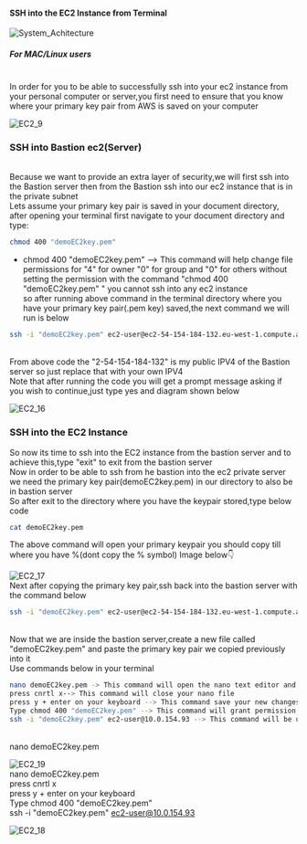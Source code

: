 #### SSH into the EC2 Instance from Terminal

![System_Achitecture](https://github.com/user-attachments/assets/2d61cab0-309d-44e4-b51f-d0a235cf73a0)


##### For MAC/Linux users
<br>
In order for you to be able to successfully ssh into your ec2 instance from your personal computer or server,you first need to ensure that you know where your primary key pair
from  AWS is saved on your computer
<br>


![EC2_9](https://github.com/AdventureLouis/Wordpress_Deployment_To_AWS_2/assets/161846069/07ca6ecb-e4d5-4124-98f0-ee04433f6838)

### SSH into Bastion ec2(Server)
<br>
Because we want to provide an extra layer of security,we will first ssh into the Bastion server then from the Bastion ssh into our ec2 instance that is in the private subnet
<br>
Lets assume your primary key pair is saved in your document directory, after opening your terminal first navigate to your document directory and type:

```bash
chmod 400 "demoEC2key.pem"
```

* chmod 400 "demoEC2key.pem"  --> This command will help change file permissions for "4" for owner "0" for group and "0" for others
  without setting the permission with the command "chmod 400 "demoEC2key.pem" " you cannot ssh into any  ec2 instance 
  <br>
so after running above command in the terminal directory where you have your primary key pair(.pem key) saved,the next command we will run is
below

```bash
ssh -i "demoEC2key.pem" ec2-user@ec2-54-154-184-132.eu-west-1.compute.amazonaws.com
```
<br>
From above code the "2-54-154-184-132" is my public IPV4 of the Bastion server so just replace that with your own IPV4
<br>
Note that after running the code you will get a prompt message asking if you wish to continue,just type yes and diagram shown below
<br>

![EC2_16](https://github.com/AdventureLouis/Wordpress_Deployment_To_AWS_2/assets/161846069/a94210b1-f288-4b1c-8c9a-6750c646fb35)
<br>

### SSH into the EC2 Instance
So now its time to ssh into the EC2 instance from the bastion server and to achieve this,type "exit" to exit from the bastion server
<br>
Now in order to be able to ssh from he bastion into the ec2 private server we need the primary key pair(demoEC2key.pem) in our directory to also be in bastion server
<br>
So after exit to the directory where you have the keypair stored,type below code

```bash
cat demoEC2key.pem
```
The above command will open your primary keypair you should copy  till where you have %(dont copy the % symbol) 
Image below👇 

![EC2_17](https://github.com/AdventureLouis/Wordpress_Deployment_To_AWS_2/assets/161846069/bef6f47e-5f94-4e7e-b1b8-5af55c4bc0b5)
<br>
Next after copying the primary key pair,ssh back into the bastion server with the command below

```bash
ssh -i "demoEC2key.pem" ec2-user@ec2-54-154-184-132.eu-west-1.compute.amazonaws.com
```
<br>
Now that we are inside the bastion server,create a new file called "demoEC2key.pem" and paste the primary key pair we copied previously into it
<br>
Use commands below in your terminal

```bash
nano demoEC2key.pem -> This command will open the nano text editor and  help to create a file where you can paste the primary key content
press cnrtl x--> This command will close your nano file
press y + enter on your keyboard --> This command save your new changes in nano
Type chmod 400 "demoEC2key.pem" --> This command will grant permission to bastion
ssh -i "demoEC2key.pem" ec2-user@10.0.154.93 --> This command will be used to ssh into the ec2 in private subnet
```

<br>
nano demoEC2key.pem

![EC2_19](https://github.com/AdventureLouis/Wordpress_Deployment_To_AWS_2/assets/161846069/e913f8ab-e72e-4071-b1b2-7c1fe309dfc2)
<br>
nano demoEC2key.pem 
<br>
press cnrtl x
<br>
press y + enter on your keyboard 
<br>
Type chmod 400 "demoEC2key.pem" 
<br>
ssh -i "demoEC2key.pem" ec2-user@10.0.154.93 
<br>

![EC2_18](https://github.com/AdventureLouis/Wordpress_Deployment_To_AWS_2/assets/161846069/b7814662-d3a7-4df1-8b43-be411df32783)
